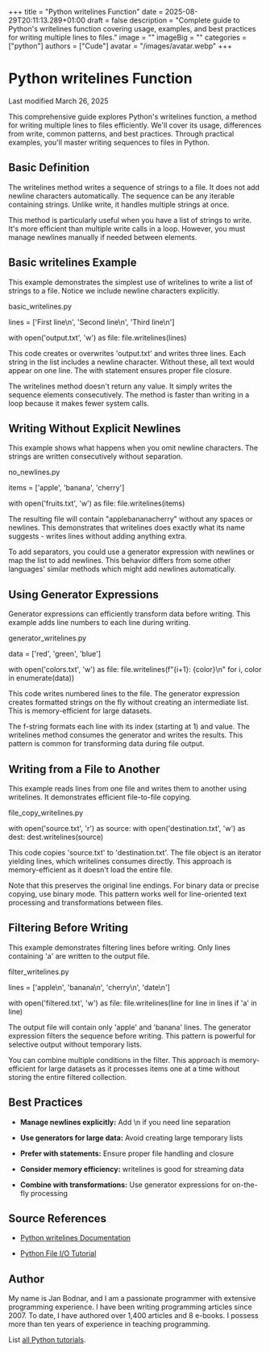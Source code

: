 +++
title = "Python writelines Function"
date = 2025-08-29T20:11:13.289+01:00
draft = false
description = "Complete guide to Python's writelines function covering usage, examples, and best practices for writing multiple lines to files."
image = ""
imageBig = ""
categories = ["python"]
authors = ["Cude"]
avatar = "/images/avatar.webp"
+++

# Python writelines Function

Last modified March 26, 2025

This comprehensive guide explores Python's writelines function, a
method for writing multiple lines to files efficiently. We'll cover its usage,
differences from write, common patterns, and best practices.
Through practical examples, you'll master writing sequences to files in Python.

## Basic Definition

The writelines method writes a sequence of strings to a file. It
does not add newline characters automatically. The sequence can be any iterable
containing strings. Unlike write, it handles multiple strings at
once.

This method is particularly useful when you have a list of strings to write.
It's more efficient than multiple write calls in a loop. However,
you must manage newlines manually if needed between elements.

## Basic writelines Example

This example demonstrates the simplest use of writelines to write
a list of strings to a file. Notice we include newline characters explicitly.

basic_writelines.py
  

lines = ['First line\n', 'Second line\n', 'Third line\n']

with open('output.txt', 'w') as file:
    file.writelines(lines)

This code creates or overwrites 'output.txt' and writes three lines. Each string
in the list includes a newline character. Without these, all text would appear
on one line. The with statement ensures proper file closure.

The writelines method doesn't return any value. It simply writes
the sequence elements consecutively. The method is faster than writing in a loop
because it makes fewer system calls.

## Writing Without Explicit Newlines

This example shows what happens when you omit newline characters. The strings
are written consecutively without separation.

no_newlines.py
  

items = ['apple', 'banana', 'cherry']

with open('fruits.txt', 'w') as file:
    file.writelines(items)

The resulting file will contain "applebananacherry" without any spaces or
newlines. This demonstrates that writelines does exactly what its
name suggests - writes lines without adding anything extra.

To add separators, you could use a generator expression with newlines or map
the list to add newlines. This behavior differs from some other languages'
similar methods which might add newlines automatically.

## Using Generator Expressions

Generator expressions can efficiently transform data before writing. This
example adds line numbers to each line during writing.

generator_writelines.py
  

data = ['red', 'green', 'blue']

with open('colors.txt', 'w') as file:
    file.writelines(f"{i+1}: {color}\n" for i, color in enumerate(data))

This code writes numbered lines to the file. The generator expression creates
formatted strings on the fly without creating an intermediate list. This is
memory-efficient for large datasets.

The f-string formats each line with its index (starting at 1) and value. The
writelines method consumes the generator and writes the results.
This pattern is common for transforming data during file output.

## Writing from a File to Another

This example reads lines from one file and writes them to another using
writelines. It demonstrates efficient file-to-file copying.

file_copy_writelines.py
  

with open('source.txt', 'r') as source:
    with open('destination.txt', 'w') as dest:
        dest.writelines(source)

This code copies 'source.txt' to 'destination.txt'. The file object is an
iterator yielding lines, which writelines consumes directly.
This approach is memory-efficient as it doesn't load the entire file.

Note that this preserves the original line endings. For binary data or precise
copying, use binary mode. This pattern works well for line-oriented text
processing and transformations between files.

## Filtering Before Writing

This example demonstrates filtering lines before writing. Only lines containing
'a' are written to the output file.

filter_writelines.py
  

lines = ['apple\n', 'banana\n', 'cherry\n', 'date\n']

with open('filtered.txt', 'w') as file:
    file.writelines(line for line in lines if 'a' in line)

The output file will contain only 'apple' and 'banana' lines. The generator
expression filters the sequence before writing. This pattern is powerful for
selective output without temporary lists.

You can combine multiple conditions in the filter. This approach is memory-
efficient for large datasets as it processes items one at a time without
storing the entire filtered collection.

## Best Practices

- **Manage newlines explicitly:** Add \n if you need line separation

- **Use generators for large data:** Avoid creating large temporary lists

- **Prefer with statements:** Ensure proper file handling and closure

- **Consider memory efficiency:** writelines is good for streaming data

- **Combine with transformations:** Use generator expressions for on-the-fly processing

## Source References

- [Python writelines Documentation](https://docs.python.org/3/library/io.html#io.IOBase.writelines)

- [Python File I/O Tutorial](https://docs.python.org/3/tutorial/inputoutput.html#reading-and-writing-files)

## Author

My name is Jan Bodnar, and I am a passionate programmer with extensive
programming experience. I have been writing programming articles since 2007.
To date, I have authored over 1,400 articles and 8 e-books. I possess more
than ten years of experience in teaching programming.

List [all Python tutorials](/python/).